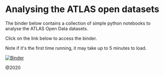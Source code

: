 # Analysing the ATLAS open datasets
The binder below contains a collection of simple python notebooks to analyse the ATLAS Open Data datasets.

Click on the link below to access the binder.

Note if it's the first time running, it may take up to 5 minutes to load. 

[![Binder](https://mybinder.org/badge_logo.svg)](https://mybinder.org/v2/gh/amcdouga/notebooks-collection-opendata/master)

@2020
